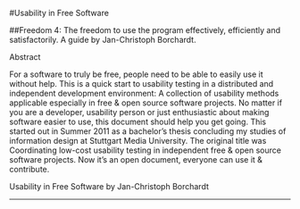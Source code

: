 #Usability in Free Software

##Freedom 4: The freedom to use the program effectively, efficiently and satisfactorily. A guide by Jan-Christoph Borchardt. 

Abstract

For a software to truly be free, people need to be able to easily use it without help. This is a quick start to usability testing in a distributed and independent development environment: A collection of usability methods applicable especially in free & open source software projects. No matter if you are a developer, usability person or just enthusiastic about making software easier to use, this document should help you get going. 
This started out in Summer 2011 as a bachelor’s thesis concluding my studies of information design at Stuttgart Media University. The original title was Coordinating low-cost usability testing in independent free & open source software projects. Now it’s an open document, everyone can use it & contribute. 

Usability in Free Software by Jan-Christoph Borchardt 

---



